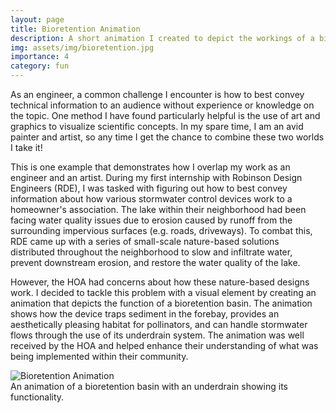 ```yaml
---
layout: page
title: Bioretention Animation
description: A short animation I created to depict the workings of a bioretention cell with an underdrain. 
img: assets/img/bioretention.jpg
importance: 4
category: fun
---
```


As an engineer, a common challenge I encounter is how to best convey technical information to an audience without experience or knowledge on the topic. One method I have found particularly helpful is the use of art and graphics to visualize scientific concepts. In my spare time, I am an avid painter and artist, so any time I get the chance to combine these two worlds I take it!

This is one example that demonstrates how I overlap my work as an engineer and an artist. During my first internship with Robinson Design Engineers (RDE), I was tasked with figuring out how to best convey information about how various stormwater control devices work to a homeowner's association. The lake within their neighborhood had been facing water quality issues due to erosion caused by runoff from the surrounding impervious surfaces (e.g. roads, driveways). To combat this, RDE came up with a series of small-scale nature-based solutions distributed throughout the neighborhood to slow and infiltrate water, prevent downstream erosion, and restore the water quality of the lake. 

However, the HOA had concerns about how these nature-based designs work. I decided to tackle this problem with a visual element by creating an animation that depicts the function of a bioretention basin. The animation shows how the device traps sediment in the forebay, provides an aesthetically pleasing habitat for pollinators, and can handle stormwater flows through the use of its underdrain system. The animation was well received by the HOA and helped enhance their understanding of what was being implemented within their community.

<div class="row justify-content-center">
    <div class="col-sm-8 mt-3 mt-md-0">
        <img src="/assets/img/bioretention.gif" alt="Bioretention Animation" class="img-fluid rounded z-depth-1">
    </div>
</div>
<div class="caption">
    An animation of a bioretention basin with an underdrain showing its functionality.
</div>